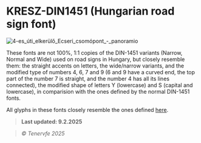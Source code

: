 # KRESZ-DIN1451 (Hungarian road sign font)

![4-es_úti_elkerülő_Ecseri_csomópont_-_panoramio](https://github.com/user-attachments/assets/a74b1d67-2a05-4c36-a93e-1bb5a32d59d9)
  
These fonts are not  100%, 1:1 copies of the DIN-1451 variants (Narrow, Normal and Wide) used on road signs in Hungary, but closely resemble them: the straight accents on letters, the wide/narrow variants, and the modified type of numbers 4, 6, 7 and 9 (6 and 9 have a curved end, the top part of the number 7 is straight, and the number 4 has all its lines connected), the modified shape of letters Y (lowercase) and S (capital and lowercase), in comparision with the ones defined by the normal DIN-1451 fonts.

All glyphs in these fonts closely resemble the ones defined [here](https://ume.kozut.hu/dokumentum/1317).

> **Last updated: 9.2.2025**

> _© Tenervfe 2025_
